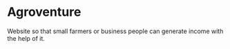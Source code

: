 # Agroventure

Website so that small farmers or business people can generate income with the help of it.
